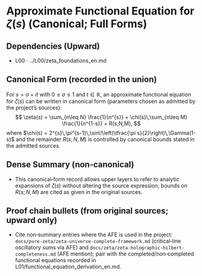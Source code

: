 # Approximate Functional Equation for $\zeta(s)$ (Canonical; Full Forms)

## Dependencies (Upward)
- L00 · ../L00/zeta_foundations_en.md

## Canonical Form (recorded in the union)
For $s=\sigma+it$ with $0\le \sigma \le 1$ and $t\in\mathbb{R}$, an approximate functional equation for $\zeta(s)$ can be written in canonical form (parameters chosen as admitted by the project’s sources):
$$
\zeta(s) = \sum_{n\leq N} \frac{1}{n^{s}} + \chi(s)\,\sum_{n\leq M} \frac{1}{n^{1-s}} + R(s;N,M),
$$
where $\chi(s) = 2^{s}\,\pi^{s-1}\,\sin\!\left(\tfrac{\pi s}{2}\right)\,\Gamma(1-s)$ and the remainder $R(s;N,M)$ is controlled by canonical bounds stated in the admitted sources.

## Dense Summary (non‑canonical)
- This canonical‑form record allows upper layers to refer to analytic expansions of $\zeta(s)$ without altering the source expression; bounds on $R(s;N,M)$ are cited as given in the original sources.

## Proof chain bullets (from original sources; upward only)
- Cite non‑summary entries where the AFE is used in the project: `docs/pure-zeta/zeta-universe-complete-framework.md` (critical‑line oscillatory sums via AFE) and `docs/zeta/zeta-holographic-hilbert-completeness.md` (AFE mention); pair with the completed/non‑completed functional equations recorded in L01/functional_equation_derivation_en.md.
